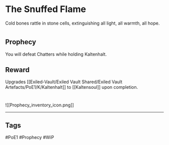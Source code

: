 # The Snuffed Flame
Cold bones rattle in stone cells, extinguishing all light, all warmth, all hope.
#
## Prophecy
You will defeat Chatters while holding Kaltenhalt.
## Reward
Upgrades [[Exiled-Vault/Exiled Vault Shared/Exiled Vault Artefacts/PoE1/K/Kaltenhalt]] to [[Kaltensoul]] upon completion. 

#
![[Prophecy_inventory_icon.png]]

---
## Tags
#PoE1 
#Prophecy
#WiP 
